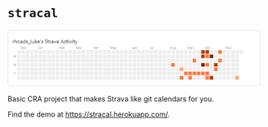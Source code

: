 # `stracal` 

![example usage](https://raw.githubusercontent.com/lukerhoads/stracal/master/resources/example.png)

Basic CRA project that makes Strava like git calendars for you.

Find the demo at https://stracal.herokuapp.com/.